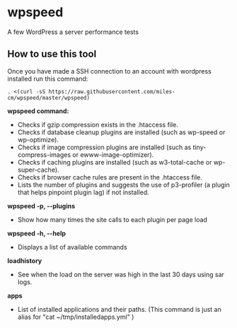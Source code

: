 # wpspeed
A few WordPress a server performance tests

## How to use this tool
Once you have made a SSH connection to an account with wordpress installed run this command:

    . <(curl -sS https://raw.githubusercontent.com/miles-cm/wpspeed/master/wpspeed)


**wpspeed command:**
* Checks if gzip compression exists in the .htaccess file.
* Checks if database cleanup plugins are installed (such as wp-speed or wp-optimize).
* Checks if image compression plugins are installed (such as tiny-compress-images or ewww-image-optimizer).
* Checks if caching plugins are installed (such as w3-total-cache or wp-super-cache).
* Checks if browser cache rules are present in the .htaccess file.
* Lists the number of plugins and suggests the use of p3-profiler (a plugin that helps pinpoint plugin lag) if not installed.

**wpspeed -p, --plugins**
* Show how many times the site calls to each plugin per page load

**wpspeed -h, --help**
* Displays a list of available commands

**loadhistory**
* See when the load on the server was high in the last 30 days using sar logs.

**apps**
* List of installed applications and their paths. (This command is just an alias for "cat ~/tmp/installedapps.yml" )
